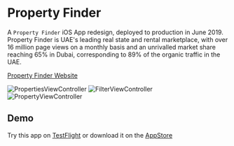 # Property Finder
A `Property Finder` iOS App redesign, deployed to production in June 2019. Property Finder is UAE's leading real state and rental marketplace, with over 16 million page views on a monthly basis and an unrivalled market share reaching 65% in Dubai, corresponding to 89% of the organic traffic in the UAE.

[Property Finder Website](http://www.propertyfinder.ae/)

![PropertiesViewController](https://i.imgur.com/Ew4mAM9.png)
![FilterViewController](https://i.imgur.com/dCfP7cn.png)
![PropertyViewController](https://i.imgur.com/5Cz7UKd.png)

## Demo		

Try this app on [TestFlight](https://testflight.apple.com/join/nGJ3PliD) or download it on the [AppStore](https://apps.apple.com/us/app/property-finder-real-estate/id897540233)
